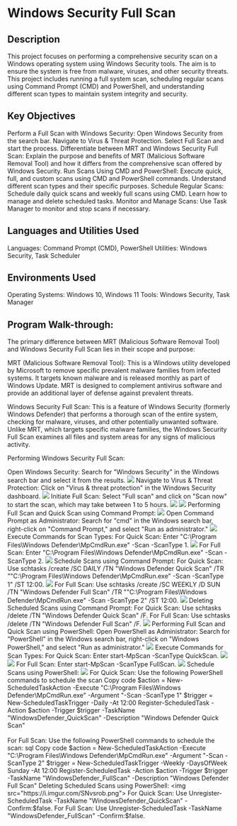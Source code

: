 <h1>Windows Security Full Scan</h1>
<h2>Description</h2>
This project focuses on performing a comprehensive security scan on a Windows operating system using Windows Security tools. The aim is to ensure the system is free from malware, viruses, and other security threats. This project includes running a full system scan, scheduling regular scans using Command Prompt (CMD) and PowerShell, and understanding different scan types to maintain system integrity and security.
<h2>Key Objectives</h2>
Perform a Full Scan with Windows Security:
Open Windows Security from the search bar.
Navigate to Virus & Threat Protection.
Select Full Scan and start the process.
Differentiate between MRT and Windows Security Full Scan:
Explain the purpose and benefits of MRT (Malicious Software Removal Tool) and how it differs from the comprehensive scan offered by Windows Security.
Run Scans Using CMD and PowerShell:
Execute quick, full, and custom scans using CMD and PowerShell commands.
Understand different scan types and their specific purposes.
Schedule Regular Scans:
Schedule daily quick scans and weekly full scans using CMD.
Learn how to manage and delete scheduled tasks.
Monitor and Manage Scans:
Use Task Manager to monitor and stop scans if necessary.
<h2>Languages and Utilities Used</h2>
Languages: Command Prompt (CMD), PowerShell
Utilities: Windows Security, Task Scheduler
<h2>Environments Used</h2>
Operating Systems: Windows 10, Windows 11
Tools: Windows Security, Task Manager
<h2>Program Walk-through:</h2>
The primary difference between MRT (Malicious Software Removal Tool) and Windows Security Full Scan lies in their scope and purpose:

MRT (Malicious Software Removal Tool): This is a Windows utility developed by Microsoft to remove specific prevalent malware families from infected systems. It targets known malware and is released monthly as part of Windows Update. MRT is designed to complement antivirus software and provide an additional layer of defense against prevalent threats.

Windows Security Full Scan: This is a feature of Windows Security (formerly Windows Defender) that performs a thorough scan of the entire system, checking for malware, viruses, and other potentially unwanted software. Unlike MRT, which targets specific malware families, the Windows Security Full Scan examines all files and system areas for any signs of malicious activity.

Performing Windows Security Full Scan:

Open Windows Security: Search for "Windows Security" in the Windows search bar and select it from the results.
<img src="https://i.imgur.com/AsJr8qe.png">
Navigate to Virus & Threat Protection: Click on "Virus & threat protection" in the Windows Security dashboard.
<img src="https://i.imgur.com/S1DWAVs.png">
Initiate Full Scan: Select "Full scan" and click on "Scan now" to start the scan, which may take between 1 to 5 hours.
<img src="https://i.imgur.com/RBAHfjQ.png">
<img src="https://i.imgur.com/ZEQQsrS.png">
Performing Full Scan and Quick Scan using Command Prompt:
<img src="https://i.imgur.com/klljNYK.png">
Open Command Prompt as Administrator: Search for "cmd" in the Windows search bar, right-click 
on "Command Prompt," and select "Run as administrator."
<img src="https://i.imgur.com/klljNYK.png">
Execute Commands for Scan Types:
For Quick Scan: Enter "C:\Program Files\Windows Defender\MpCmdRun.exe" -Scan -ScanType 1.
<img src="https://i.imgur.com/49MIsEK.png">
For Full Scan: Enter "C:\Program Files\Windows Defender\MpCmdRun.exe" -Scan -ScanType 2.
<img src="https://i.imgur.com/R0IY3Db.png">
Schedule Scans using Command Prompt:
For Quick Scan: Use schtasks /create /SC DAILY /TN "Windows Defender Quick Scan" /TR "\"C:\Program Files\Windows Defender\MpCmdRun.exe\" -Scan -ScanType 1" /ST 12:00.
<img src="https://i.imgur.com/nYfCMXY.png">
For Full Scan: Use schtasks /create /SC WEEKLY /D SUN /TN "Windows Defender Full Scan" /TR "\"C:\Program Files\Windows Defender\MpCmdRun.exe\" -Scan -ScanType 2" /ST 12:00.
<img src="https://i.imgur.com/5ynalWO.png">
Deleting Scheduled Scans using Command Prompt:
For Quick Scan: Use schtasks /delete /TN "Windows Defender Quick Scan" /F.
For Full Scan: Use schtasks /delete /TN "Windows Defender Full Scan" /F.
<img src="https://i.imgur.com/PPE2xdA.png">
Performing Full Scan and Quick Scan using PowerShell:
Open PowerShell as Administrator: Search for "PowerShell" in the Windows search bar, right-click on "Windows PowerShell," and select "Run as administrator."
<img src="https://i.imgur.com/h0pE3r0.png">
Execute Commands for Scan Types:
For Quick Scan: Enter start-MpScan -ScanType QuickScan.
<img src="https://i.imgur.com/hdHXW5J.png"> <img src="https://i.imgur.com/Jzle4zJ.png">
For Full Scan: Enter start-MpScan -ScanType FullScan.
<img src="https://i.imgur.com/qxcoqYA.png">
Schedule Scans using PowerShell:
<img src="https://i.imgur.com/wWeiaZ6.png">
For Quick Scan: Use the following PowerShell commands to schedule the scan
Copy code
$action = New-ScheduledTaskAction -Execute "C:\Program Files\Windows Defender\MpCmdRun.exe" -Argument "-Scan -ScanType 1"
$trigger = New-ScheduledTaskTrigger -Daily -At 12:00
Register-ScheduledTask -Action $action -Trigger $trigger -TaskName "WindowsDefender_QuickScan" -Description "Windows Defender Quick Scan"
<br />
<br />
For Full Scan: Use the following PowerShell commands to schedule the scan:
sql
Copy code
$action = New-ScheduledTaskAction -Execute "C:\Program Files\Windows Defender\MpCmdRun.exe" -Argument "-Scan -ScanType 2"
$trigger = New-ScheduledTaskTrigger -Weekly -DaysOfWeek Sunday -At 12:00
Register-ScheduledTask -Action $action -Trigger $trigger -TaskName "WindowsDefender_FullScan" -Description "Windows Defender Full Scan"
Deleting Scheduled Scans using PowerShell:
<img src="https://i.imgur.com/SNvsrob.png">
For Quick Scan: Use Unregister-ScheduledTask -TaskName "WindowsDefender_QuickScan" -Confirm:$false.
For Full Scan: Use Unregister-ScheduledTask -TaskName "WindowsDefender_FullScan" -Confirm:$false.
